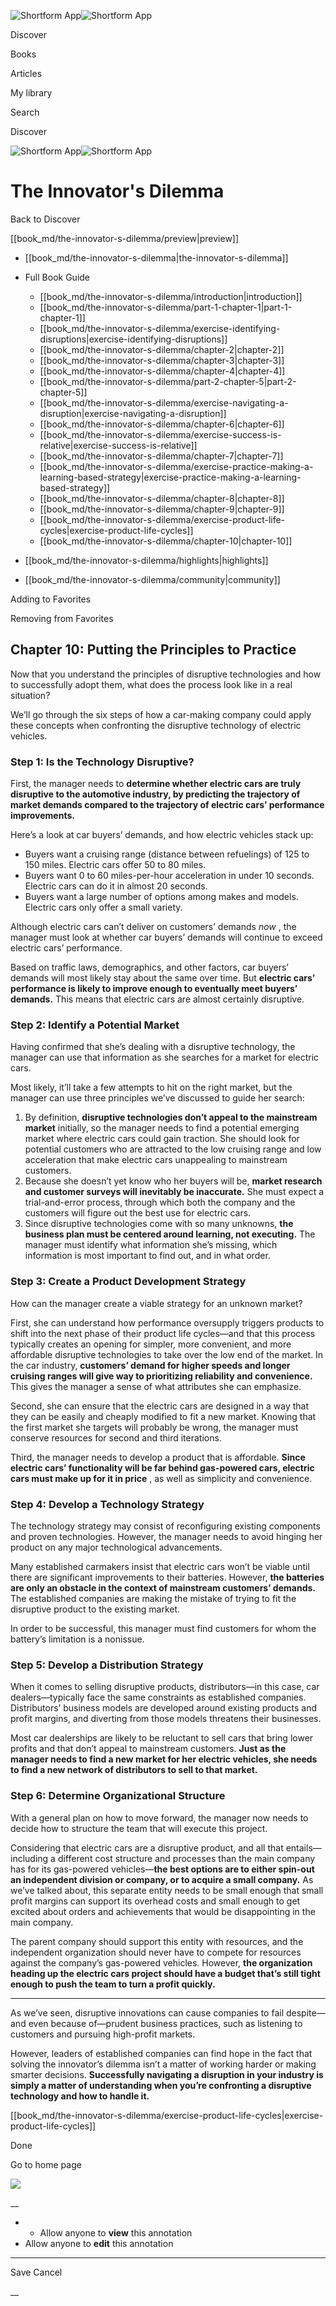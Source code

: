 ![Shortform App](/img/logo.36a2399e.svg)![Shortform App](/img/logo-dark.70c1b072.svg)

Discover

Books

Articles

My library

Search

Discover

![Shortform App](/img/logo.36a2399e.svg)![Shortform App](/img/logo-dark.70c1b072.svg)

# The Innovator's Dilemma

Back to Discover

[[book_md/the-innovator-s-dilemma/preview|preview]]

  * [[book_md/the-innovator-s-dilemma|the-innovator-s-dilemma]]
  * Full Book Guide

    * [[book_md/the-innovator-s-dilemma/introduction|introduction]]
    * [[book_md/the-innovator-s-dilemma/part-1-chapter-1|part-1-chapter-1]]
    * [[book_md/the-innovator-s-dilemma/exercise-identifying-disruptions|exercise-identifying-disruptions]]
    * [[book_md/the-innovator-s-dilemma/chapter-2|chapter-2]]
    * [[book_md/the-innovator-s-dilemma/chapter-3|chapter-3]]
    * [[book_md/the-innovator-s-dilemma/chapter-4|chapter-4]]
    * [[book_md/the-innovator-s-dilemma/part-2-chapter-5|part-2-chapter-5]]
    * [[book_md/the-innovator-s-dilemma/exercise-navigating-a-disruption|exercise-navigating-a-disruption]]
    * [[book_md/the-innovator-s-dilemma/chapter-6|chapter-6]]
    * [[book_md/the-innovator-s-dilemma/exercise-success-is-relative|exercise-success-is-relative]]
    * [[book_md/the-innovator-s-dilemma/chapter-7|chapter-7]]
    * [[book_md/the-innovator-s-dilemma/exercise-practice-making-a-learning-based-strategy|exercise-practice-making-a-learning-based-strategy]]
    * [[book_md/the-innovator-s-dilemma/chapter-8|chapter-8]]
    * [[book_md/the-innovator-s-dilemma/chapter-9|chapter-9]]
    * [[book_md/the-innovator-s-dilemma/exercise-product-life-cycles|exercise-product-life-cycles]]
    * [[book_md/the-innovator-s-dilemma/chapter-10|chapter-10]]
  * [[book_md/the-innovator-s-dilemma/highlights|highlights]]
  * [[book_md/the-innovator-s-dilemma/community|community]]



Adding to Favorites 

Removing from Favorites 

## Chapter 10: Putting the Principles to Practice

Now that you understand the principles of disruptive technologies and how to successfully adopt them, what does the process look like in a real situation?

We’ll go through the six steps of how a car-making company could apply these concepts when confronting the disruptive technology of electric vehicles.

### Step 1: Is the Technology Disruptive?

First, the manager needs to **determine whether electric cars are truly disruptive to the automotive industry, by predicting the trajectory of market demands compared to the trajectory of electric cars’ performance improvements.**

Here’s a look at car buyers’ demands, and how electric vehicles stack up:

  * Buyers want a cruising range (distance between refuelings) of 125 to 150 miles. Electric cars offer 50 to 80 miles. 
  * Buyers want 0 to 60 miles-per-hour acceleration in under 10 seconds. Electric cars can do it in almost 20 seconds. 
  * Buyers want a large number of options among makes and models. Electric cars only offer a small variety. 



Although electric cars can’t deliver on customers’ demands _now_ , the manager must look at whether car buyers’ demands will continue to exceed electric cars’ performance.

Based on traffic laws, demographics, and other factors, car buyers’ demands will most likely stay about the same over time. But **electric cars’ performance is likely to improve enough to eventually meet buyers’ demands.** This means that electric cars are almost certainly disruptive.

### Step 2: Identify a Potential Market

Having confirmed that she’s dealing with a disruptive technology, the manager can use that information as she searches for a market for electric cars.

Most likely, it’ll take a few attempts to hit on the right market, but the manager can use three principles we’ve discussed to guide her search:

  1. By definition, **disruptive technologies don’t appeal to the mainstream market** initially, so the manager needs to find a potential emerging market where electric cars could gain traction. She should look for potential customers who are attracted to the low cruising range and low acceleration that make electric cars unappealing to mainstream customers. 
  2. Because she doesn’t yet know who her buyers will be, **market research and customer surveys will inevitably be inaccurate.** She must expect a trial-and-error process, through which both the company and the customers will figure out the best use for electric cars. 
  3. Since disruptive technologies come with so many unknowns, **the business plan must be centered around learning, not executing.** The manager must identify what information she’s missing, which information is most important to find out, and in what order. 



### Step 3: Create a Product Development Strategy

How can the manager create a viable strategy for an unknown market?

First, she can understand how performance oversupply triggers products to shift into the next phase of their product life cycles—and that this process typically creates an opening for simpler, more convenient, and more affordable disruptive technologies to take over the low end of the market. In the car industry, **customers’ demand for higher speeds and longer cruising ranges will give way to prioritizing reliability and convenience.** This gives the manager a sense of what attributes she can emphasize.

Second, she can ensure that the electric cars are designed in a way that they can be easily and cheaply modified to fit a new market. Knowing that the first market she targets will probably be wrong, the manager must conserve resources for second and third iterations.

Third, the manager needs to develop a product that is affordable. **Since electric cars’ functionality will be far behind gas-powered cars, electric cars must make up for it in price** , as well as simplicity and convenience.

### Step 4: Develop a Technology Strategy

The technology strategy may consist of reconfiguring existing components and proven technologies. However, the manager needs to avoid hinging her product on any major technological advancements.

Many established carmakers insist that electric cars won’t be viable until there are significant improvements to their batteries. However, **the batteries are only an obstacle in the context of mainstream customers’ demands.** The established companies are making the mistake of trying to fit the disruptive product to the existing market.

In order to be successful, this manager must find customers for whom the battery’s limitation is a nonissue.

### Step 5: Develop a Distribution Strategy

When it comes to selling disruptive products, distributors—in this case, car dealers—typically face the same constraints as established companies. Distributors’ business models are developed around existing products and profit margins, and diverting from those models threatens their businesses.

Most car dealerships are likely to be reluctant to sell cars that bring lower profits and that don’t appeal to mainstream customers. **Just as the manager needs to find a new market for her electric vehicles, she needs to find a new network of distributors to sell to that market.**

### Step 6: Determine Organizational Structure

With a general plan on how to move forward, the manager now needs to decide how to structure the team that will execute this project.

Considering that electric cars are a disruptive product, and all that entails—including a different cost structure and processes than the main company has for its gas-powered vehicles—**the best options are to either spin-out an independent division or company, or to acquire a small company.** As we’ve talked about, this separate entity needs to be small enough that small profit margins can support its overhead costs and small enough to get excited about orders and achievements that would be disappointing in the main company.

The parent company should support this entity with resources, and the independent organization should never have to compete for resources against the company’s gas-powered vehicles. However, **the organization heading up the electric cars project should have a budget that’s still tight enough to push the team to turn a profit quickly.**

* * *

As we’ve seen, disruptive innovations can cause companies to fail despite—and even because of—prudent business practices, such as listening to customers and pursuing high-profit markets.

However, leaders of established companies can find hope in the fact that solving the innovator’s dilemma isn’t a matter of working harder or making smarter decisions. **Successfully navigating a disruption in your industry is simply a matter of understanding when you’re confronting a disruptive technology and how to handle it.**

[[book_md/the-innovator-s-dilemma/exercise-product-life-cycles|exercise-product-life-cycles]]

Done

Go to home page 

![](https://bat.bing.com/action/0?ti=56018282&Ver=2&mid=659aa7a0-c6a3-4504-ba1d-70cd52938918&sid=1711133063fa11eebdec89a8b8ae3bbc&vid=171147a063fa11eea7440fcfeb230d96&vids=0&msclkid=N&pi=0&lg=en-US&sw=800&sh=600&sc=24&nwd=1&tl=Shortform%20%7C%20Book&p=https%3A%2F%2Fwww.shortform.com%2Fapp%2Fbook%2Fthe-innovator-s-dilemma%2Fchapter-10&r=&lt=425&evt=pageLoad&sv=1&rn=983749)

__

  *   * Allow anyone to **view** this annotation
  * Allow anyone to **edit** this annotation



* * *

Save Cancel

__



